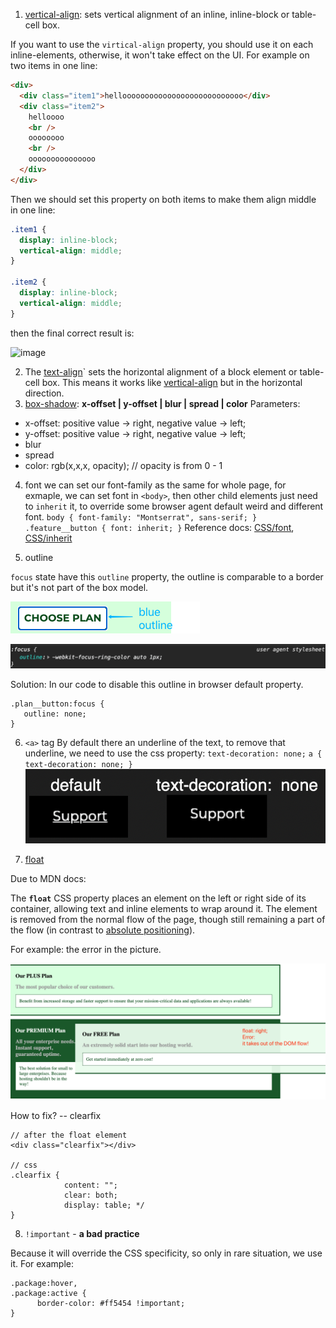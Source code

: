 1. [vertical-align](http://developer.mozilla.org/en-US/docs/Web/CSS/vertical-align#:~:text=Note%20that%20vertical-align%20only,vertically%20align%20block-level%20elements.): sets vertical alignment of an inline, inline-block or table-cell box.

If you want to use the `virtical-align` property, you should use it on each inline-elements, otherwise, it won't take effect on the UI.
For example on two items in one line:

```html
<div>
  <div class="item1">hellooooooooooooooooooooooooooo</div>
  <div class="item2">
    helloooo
    <br />
    oooooooo
    <br />
    ooooooooooooooo
  </div>
</div>
```

Then we should set this property on both items to make them align middle in one line:

```css
.item1 {
  display: inline-block;
  vertical-align: middle;
}

.item2 {
  display: inline-block;
  vertical-align: middle;
}
```

then the final correct result is:

![image](../asset/verticalalign.png)

2. The [text-align](https://developer.mozilla.org/en-US/docs/Web/CSS/text-align)` sets the horizontal alignment of a block element or table-cell box. This means it works like [vertical-align](https://developer.mozilla.org/en-US/docs/Web/CSS/vertical-align "The vertical-align CSS property sets vertical alignment of an inline, inline-block or table-cell box.") but in the horizontal direction.
3. [box-shadow](https://developer.mozilla.org/en-US/docs/Web/CSS/box-shadow): **x-offset | y-offset | blur | spread | color**
   Parameters:

- x-offset: positive value -> right, negative value -> left;
- y-offset: positive value -> right, negative value -> left;
- blur
- spread
- color: rgb(x,x,x, opacity); // opacity is from 0 - 1

4.  font
    we can set our font-family as the same for whole page, for exmaple, we can set font in `<body>`, then other child elements just need to `inherit` it, to override some browser agent default weird and different font.
    `body { font-family: "Montserrat", sans-serif; } .feature__button { font: inherit; }`
    Reference docs: [CSS/font](https://developer.mozilla.org/en-US/docs/Web/CSS/font), [CSS/inherit](https://developer.mozilla.org/en-US/docs/Web/CSS/inherit)

5.  outline

`focus` state have this `outline` property, the outline is comparable to a border but it's not part of the box model.

![image](../assets/blueoutline.png)

![image](../assets/outlinebrowser.png)

Solution:
In our code to disable this outline in browser default property.

```
.plan__button:focus {
   outline: none;
}
```

6.  `<a>` tag
    By default there an underline of the text, to remove that underline, we need to use the css property: `text-decoration: none;`
    `a { text-decoration: none; }`
    ![image](../assets/anchor.png ":size=359x89")

7.  [float](https://developer.mozilla.org/en-US/docs/Web/CSS/float)

Due to MDN docs:

The **`float`** CSS property places an element on the left or right side of its container, allowing text and inline elements to wrap around it. The element is removed from the normal flow of the page, though still remaining a part of the flow (in contrast to [absolute positioning](https://developer.mozilla.org/en-US/docs/Web/CSS/position#Absolute_positioning)).

For example: the error in the picture.

![image](../assets/floaterror.png ":size=860x371")

How to fix? -- clearfix

```
// after the float element
<div class="clearfix"></div>

// css
.clearfix {
        	content: "";
        	clear: both;
        	display: table; */
}
```

8.  `!important` - **a bad practice**

Because it will override the CSS specificity, so only in rare situation, we use it.
For example:

```
.package:hover,
.package:active {
      border-color: #ff5454 !important;
}
```
